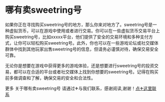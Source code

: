 # 哪有卖sweetring号

如果你正在寻找购买sweetring号的地方，那么你来对地方了。sweetring号是一种虚拟货币，可以在游戏中使用或者进行交易。你可以在一些虚拟货币交易平台上购买sweetring号，比如xxxxx平台，他们提供了安全的交易环境和多种支付方式，让你可以轻松购买sweetring号。此外，你也可以在一些游戏论坛或社交媒体群体中找到其他玩家出售sweetring号的信息，但请务必谨慎对待，确保交易安全可靠。

无论你是想要在游戏中获得更多的游戏体验，还是想要进行sweetring号的投资交易，都可以在合适的平台或者社交媒体上找到你想要的sweetring号。记得在购买前多做调查和了解，确保交易的安全和合法性。

更多 关于哪有卖sweetring号 请通过✈与我们联系，感谢阅读,谢谢！[点✈这里联系](https://ss.k02.cc)